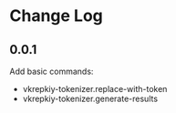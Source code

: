 # Change Log

## 0.0.1

Add basic commands:

- vkrepkiy-tokenizer.replace-with-token
- vkrepkiy-tokenizer.generate-results
